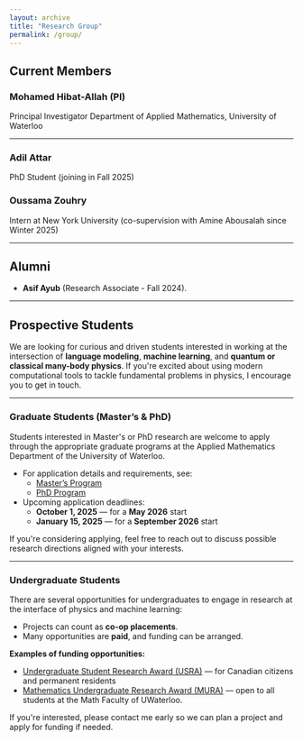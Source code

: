 ```yaml
---
layout: archive
title: "Research Group"
permalink: /group/
---
```


## Current Members

### Mohamed Hibat-Allah (PI)
Principal Investigator
Department of Applied Mathematics, University of Waterloo

---

### Adil Attar
PhD Student (joining in Fall 2025)  

<!-- ### Aya Almaghari
Master Student (tentative start date: Fall 2025)   -->

### Oussama Zouhry
Intern at New York University (co-supervision with Amine Abousalah since Winter 2025)  

---

## Alumni

- **Asif Ayub** (Research Associate - Fall 2024).

---

## Prospective Students

We are looking for curious and driven students interested in working at the intersection of **language modeling**, **machine learning**, and **quantum or classical many-body physics**. If you're excited about using modern computational tools to tackle fundamental problems in physics, I encourage you to get in touch.

---

### Graduate Students (Master’s & PhD)

Students interested in Master's or PhD research are welcome to apply through the appropriate graduate programs at the Applied Mathematics Department of the University of Waterloo.

- For application details and requirements, see:
  - [Master’s Program](https://uwaterloo.ca/future-graduate-students/programs/by-faculty/math/applied-mathematics-master-math-mmath)
  - [PhD Program](https://uwaterloo.ca/future-graduate-students/programs/by-faculty/math/applied-mathematics-doctor-philosophy-phd)
- Upcoming application deadlines:
  - **October 1, 2025** — for a **May 2026** start
  - **January 15, 2025** — for a **September 2026** start

If you're considering applying, feel free to reach out to discuss possible research directions aligned with your interests.

---

### Undergraduate Students

There are several opportunities for undergraduates to engage in research at the interface of physics and machine learning:

- Projects can count as **co-op placements**.
- Many opportunities are **paid**, and funding can be arranged.

**Examples of funding opportunities:**
- [Undergraduate Student Research Award (USRA)](https://uwaterloo.ca/applied-mathematics/current-undergraduates/undergraduate-research-opportunities) — for Canadian citizens and permanent residents
- [Mathematics Undergraduate Research Award (MURA)](https://uwaterloo.ca/applied-mathematics/current-undergraduates/undergraduate-research-opportunities) — open to all students at the Math Faculty of UWaterloo.

If you're interested, please contact me early so we can plan a project and apply for funding if needed.
